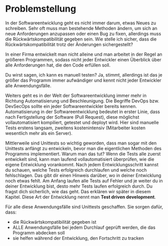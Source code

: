 # Problemstellung

In der Softwareentwicklung geht es nicht immer darum, etwas Neues zu schreiben. Sehr oft muss man bestehende Methoden ändern, um sich an neue Anforderungen anzupassen oder einen Bug zu fixen, allerdings muss die Rückwärtskompatibilität gegeben sein. Wie stelle ich sicher, dass die Rückwärtskompatibilität trotz der Änderungen sichergestellt?

In einer Firma entwickelt man nicht alleine und man arbeitet in der Regel an größeren Programmen, sodass nicht jeder Entwickler einen Überblick über alle Anforderungen hat, die den Code erfüllen soll.

Du wirst sagen, ich kann es manuell testen? Ja, stimmt, allerdings ist das je größer das Programm immer aufwändiger und kennt nicht jeder Entwickler alle Anwendungsfälle. 

Weiters geht es in der Welt der Softwareentwicklung immer mehr in Richtung Automatisierung und Beschleunigung. Die Begriffe DevOps bzw. DevSecOps sollte ein jeder Softwareentwickler bereits kennen. Automatisierung in der Softwareentwicklung bedeutet in erster Linie, dass nach Fertigstellung der Software (Pull Request), diese möglichst vollautomatisiert kompiliert, getestet und deployt wird. Hier sind manuelle Tests erstens langsam, zweitens kostenintensiv (Mitarbeiter kosten wesentlich mehr als ein Server).

Mittlerweile sind Unittests so wichtig geworden, dass man sogar mit den Unittests anfängt zu entwickeln, bevor man die eigentlichen Methoden des Programms implementiert. Warum man das tut? Wenn die Tests alle zuerst entwickelt sind, kann man laufend vollautomatisiert überprüfen, wie die eigene Entwicklung vorankommt. Nach jedem Entwicklungsschritt kannst du schauen, welche Tests erfolgreich durchlaufen und welche noch fehlschlagen. Das gibt dir einen Hinweis darüber, wo in deiner Entwicklung noch etwas fehlt. Am Anfang laufen alle Tests auf Fehler und je weiter du in deiner Entwicklung bist, desto mehr Tests laufen erfolgreich durch. Du fragst dich sicherlich, wie das geht. Das erklären wir später in diesem Kapitel. Diese Art der Entwicklung nennt man **Test driven development**.

Für alle diese Anwendungsfälle sind Unittests geschaffen. Sie sorgen dafür, dass:
- die Rückwärtskompatibilität gegeben ist
- ALLE Anwendungsfälle bei jedem Durchlauf geprüft werden, die das Programm abdecken soll
- sie helfen während der Entwicklung, den Fortschritt zu tracken